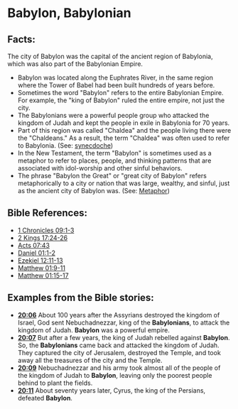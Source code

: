 # Babylon, Babylonian #

## Facts: ##

The city of Babylon was the capital of the ancient region of Babylonia, which was also part of the Babylonian Empire.

* Babylon was located along the Euphrates River, in the same region where the Tower of Babel had been built hundreds of years before.
* Sometimes the word "Babylon" refers to the entire Babylonian Empire. For example, the "king of Babylon" ruled the entire empire, not just the city.
* The Babylonians were a powerful people group who attacked the kingdom of Judah and kept the people in exile in Babylonia for 70 years.
* Part of this region was called "Chaldea" and the people living there were the "Chaldeans." As a result, the term "Chaldea" was often used to refer to Babylonia. (See: [synecdoche](en/ta-vol1/translate/man/figs-synecdoche))
* In the New Testament, the term "Babylon" is sometimes used as a metaphor to refer to places, people, and thinking patterns that are associated with idol-worship and other sinful behaviors.
* The phrase "Babylon the Great" or "great city of Babylon" refers metaphorically to a city or nation that was large, wealthy, and sinful, just as the ancient city of Babylon was. (See: [Metaphor](en/ta-vol1/translate/man/figs-metaphor))



## Bible References: ##

* [1 Chronicles 09:1-3](en/tn/1ch/help/09/01)
* [2 Kings 17:24-26](en/tn/2ki/help/17/24)
* [Acts 07:43](en/tn/act/help/07/43)
* [Daniel 01:1-2](en/tn/dan/help/01/01)
* [Ezekiel 12:11-13](en/tn/ezk/help/12/11)
* [Matthew 01:9-11](en/tn/mat/help/01/09)
* [Matthew 01:15-17](en/tn/mat/help/01/15)

## Examples from the Bible stories: ##

* __[20:06](en/tn/obs/help/20/06)__ About 100 years after the Assyrians destroyed the kingdom of Israel, God sent Nebuchadnezzar, king of the __Babylonians__, to attack the kingdom of Judah. __Babylon__  was a powerful empire.
* __[20:07](en/tn/obs/help/20/07)__ But after a few years, the king of Judah rebelled against __Babylon__. So, the __Babylonians__  came back and attacked the kingdom of Judah. They captured the city of Jerusalem, destroyed the Temple, and took away all the treasures of the city and the Temple.
* __[20:09](en/tn/obs/help/20/09)__ Nebuchadnezzar and his army took almost all of the people of the kingdom of Judah to __Babylon__, leaving only the poorest people behind to plant the fields.
* __[20:11](en/tn/obs/help/20/11)__ About seventy years later, Cyrus, the king of the Persians, defeated __Babylon__.